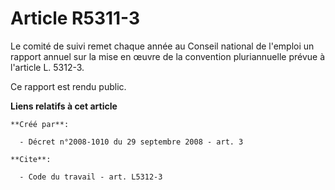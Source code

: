 # Article R5311-3

Le comité de suivi remet chaque année au Conseil national de l'emploi un rapport annuel sur la mise en œuvre de la convention
pluriannuelle prévue à l'article L. 5312-3. 

Ce rapport est rendu public.

**Liens relatifs à cet article**

	**Créé par**:

	  - Décret n°2008-1010 du 29 septembre 2008 - art. 3

	**Cite**:

	  - Code du travail - art. L5312-3
